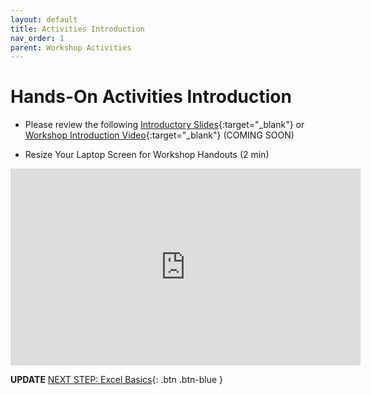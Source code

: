 ```yaml
---
layout: default
title: Activities Introduction
nav_order: 1
parent: Workshop Activities
---
```

# Hands-On Activities Introduction

- Please review the following [Introductory Slides](#){:target="_blank"} or [Workshop Introduction Video](#){:target="_blank"} (COMING SOON)

- Resize Your Laptop Screen for Workshop Handouts (2 min)<br>
<iframe width="560" height="315" src="https://www.youtube.com/embed/Igk5hZUfzN0" title="YouTube video player" frameborder="0" allow="accelerometer; autoplay; clipboard-write; encrypted-media; gyroscope; picture-in-picture" allowfullscreen></iframe>

**UPDATE**
[NEXT STEP: Excel Basics](basics-data-cleaning.html){: .btn .btn-blue }

